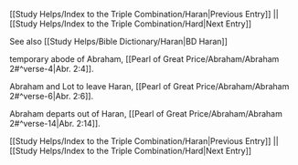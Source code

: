 [[Study Helps/Index to the Triple Combination/Haran|Previous Entry]]  ||  [[Study Helps/Index to the Triple Combination/Hard|Next Entry]]

 See also [[Study Helps/Bible Dictionary/Haran|BD Haran]]

 temporary abode of Abraham, [[Pearl of Great Price/Abraham/Abraham 2#^verse-4|Abr. 2:4]].

 Abraham and Lot to leave Haran, [[Pearl of Great Price/Abraham/Abraham 2#^verse-6|Abr. 2:6]].

 Abraham departs out of Haran, [[Pearl of Great Price/Abraham/Abraham 2#^verse-14|Abr. 2:14]].

[[Study Helps/Index to the Triple Combination/Haran|Previous Entry]]  ||  [[Study Helps/Index to the Triple Combination/Hard|Next Entry]]